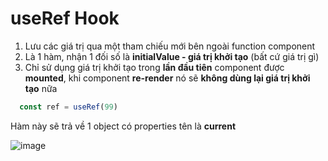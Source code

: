 <h1>useRef Hook</h1>

1. Lưu các giá trị qua một tham chiếu mới bên ngoài function component
2. Là 1 hàm, nhận 1 đối số là **initialValue - giá trị khởi tạo** (bất cứ giá trị gì)
3. Chỉ sử dụng giá trị khởi tạo trong **lần đầu tiên** component được **mounted**, khi component **re-render** nó sẽ **không dùng lại giá trị khởi tạo** nữa

```javascript
  const ref = useRef(99)
 ```

Hàm này sẽ trả về 1 object có properties tên là **current**

![image](https://user-images.githubusercontent.com/68543789/139522158-3e054fb1-6ea7-4e75-b9cf-08a47d3a6448.png)

